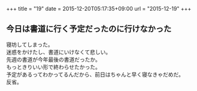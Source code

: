 +++
title = "19"
date = 2015-12-20T05:17:35+09:00
url = "2015-12-19"
+++

## 今日は書道に行く予定だったのに行けなかった

寝坊してしまった。  
迷惑をかけたし、書道にいけなくて悲しい。  
先週の書道が今年最後の書道だったか。  
もっときりいい形で終わらせたかった。  
予定があるってわかってるんだから、前日はちゃんと早く寝なきゃだめだ。  
反省。

